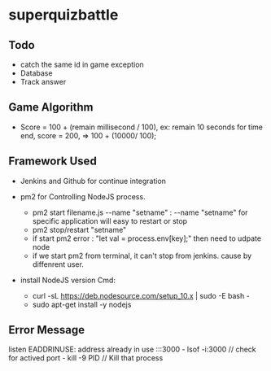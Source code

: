 # superquizbattle

## Todo
- catch the same id in game exception
- Database
- Track answer

## Game Algorithm
- Score = 100 + (remain millisecond / 100), ex: remain 10 seconds for time end, score = 200, => 100 + (10000/ 100);

## Framework Used
- Jenkins and Github for continue integration
- pm2 for Controlling NodeJS process.
    - pm2 start filename.js --name "setname" : --name "setname" for specific application will easy to restart or stop
    - pm2 stop/restart "setname" 
    * if start pm2 error : "let val = process.env[key];" then need to udpate node 
    * if we start pm2 from terminal, it can't stop from jenkins. cause by diffenrent user. 

- install NodeJS version Cmd:
    - curl -sL https://deb.nodesource.com/setup_10.x | sudo -E bash -
    - sudo apt-get install -y nodejs

## Error Message
listen EADDRINUSE: address already in use :::3000
    - lsof -i:3000 // check for actived port
    - kill -9 PID // Kill that process
